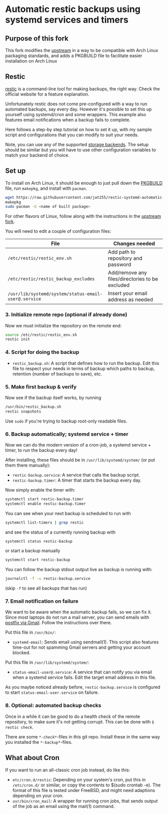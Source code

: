 # Automatic restic backups using systemd services and timers

## Purpose of this fork

This fork modifies the [upstream](https://github.com/erikw/restic-systemd-automatic-backup) in a way to be compatible with
Arch Linux packaging standards, and adds a PKGBUILD file to facilitate easier installation on Arch Linux

## Restic

[restic](https://restic.net/) is a command-line tool for making backups, the right way. Check the official website for a feature explanation.

Unfortunately restic does not come pre-configured with a way to run automated backups, say every day. However it's possible to set this up yourself using systemd/cron and some wrappers. This example also features email notifications when a backup fails to complete.

Here follows a step-by step tutorial on how to set it up, with my sample script and configurations that you can modify to suit your needs.

Note, you can use any of the supported [storage backends](https://restic.readthedocs.io/en/latest/030_preparing_a_new_repo.html). The setup should be similar but you will have to use other configuration variables to match your backend of choice.

## Set up

To install on Arch Linux, it should be enough to just pull down the
[PKGBUILD](https://github.com/jat255/restic-systemd-automatic-backup/blob/master/PKGBUILD) file,
run `makepkg`, and install with `pacman`.

```bash
wget https://raw.githubusercontent.com/jat255/restic-systemd-automatic-backup/master/PKGBUILD
makepkg
sudo pacman -U <name of built package>
```

For other flavors of Linux, follow along with the instructions in the [upstream fork](https://github.com/erikw/restic-systemd-automatic-backup).

You will need to edit a couple of configuration files:

| File  | Changes needed |
|---|---|
| `/etc/restic/restic_env.sh`  | Add path to repository and password  |
| `/etc/restic/restic_backup_excludes`  | Add/remove any files/directories to be excluded  |
| `/usr/lib/systemd/system/status-email-user@.service`  | Insert your email address as needed  |

### 3. Initialize remote repo (optional if already done)

Now we must initialize the repository on the remote end:

```bash
source /etc/restic/restic_env.sh
restic init
```

### 4. Script for doing the backup

* `restic_backup.sh`: A script that defines how to run the backup. Edit this file to respect your needs in terms of backup which paths to backup, retention (number of backups to save), etc.

### 5. Make first backup & verify

Now see if the backup itself works, by running

```bash
/usr/bin/restic_backup.sh
restic snapshots
```

Use `sudo` if you're trying to backup root-only readable files.

### 6. Backup automatically; systemd service + timer

Now we can do the modern version of a cron-job, a systemd service + timer, to run the backup every day!

After installing, these files should be in `/usr/lib/systemd/system/` (or put them there manually):

* `restic-backup.service`: A service that calls the backup script.
* `restic-backup.timer`: A timer that starts the backup every day.

Now simply enable the timer with:

```bash
systemctl start restic-backup.timer
systemctl enable restic-backup.timer
```

You can see when your next backup is scheduled to run with

```bash
systemctl list-timers | grep restic
```

and see the status of a currently running backup with

```bash
systemctl status restic-backup
```

or start a backup manually

```bash
systemctl start restic-backup
```

You can follow the backup stdout output live as backup is running with:

```bash
journalctl -f -u restic-backup.service
```

(skip `-f` to see all backups that has run)

### 7. Email notification on failure

We want to be aware when the automatic backup fails, so we can fix it. Since most laptops do not run a mail server, you can send emails with [postfix via Gmail](https://easyengine.io/tutorials/linux/ubuntu-postfix-gmail-smtp/). Follow the instructions over there.

Put this file in `/usr/bin/`:

* `systemd-email`: Sends email using sendmail(1). This script also features time-out for not spamming Gmail servers and getting your account blocked.

Put this file in `/usr/lib/systemd/system/`:

* `status-email-user@.service`: A service that can notify you via email when a systemd service fails. Edit the target email address in this file.

As you maybe noticed already before, `restic-backup.service` is configured to start `status-email-user.service` on failure.

### 8. Optional: automated backup checks

Once in a while it can be good to do a health check of the remote repository, to make sure it's not getting corrupt. This can be done with `$ restic check`.

There are some `*-check*`-files in this git repo. Install these in the same way you installed the `*-backup*`-files.

## What about Cron

If you want to run an all-classic cron job instead, do like this:

* `etc/cron.d/restic`: Depending on your system's cron, put this in `/etc/cron.d/` or similar, or copy the contents to $(sudo crontab -e). The format of this file is tested under FreeBSD, and might need adaptions depending on your cron.
* `usr/bin/cron_mail`: A wrapper for running cron jobs, that sends output of the job as an email using the mail(1) command.
